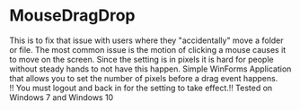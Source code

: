 # MouseDragDrop
This is to fix that issue with users where they "accidentally" move a folder or file. 
The most common issue is the motion of clicking a mouse causes it to move on the screen. 
Since the setting is in pixels it is hard for people without steady hands to not have this happen. 
Simple WinForms Application that allows you to set the number of pixels before a drag event happens.  
!! You must logout and back in for the setting to take effect.!!
Tested on Windows 7 and Windows 10
